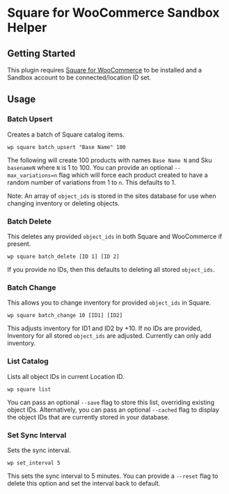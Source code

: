 # Square for WooCommerce Sandbox Helper

## Getting Started

This plugin requires [Square for WooCommerce](http://woocommerce.com/products/square/) to be installed and a Sandbox account to be connected/location ID set.

## Usage

### Batch Upsert

Creates a batch of Square catalog items.

```
wp square batch_upsert "Base Name" 100
```

The following will create 100 products with names `Base Name N` and Sku `basenameN` where `N` is 1 to 100. You can provide an optional `--max_variations=n` flag which will force each product created to have a random number of variations from 1 to `n`. This defaults to 1.

Note: An array of `object_ids` is stored in the sites database for use when changing inventory or deleting objects.

### Batch Delete

This deletes any provided `object_ids` in both Square and WooCommerce if present.

```
wp square batch_delete [ID 1] [ID 2]
```

If you provide no IDs, then this defaults to deleting all stored `object_ids`.

### Batch Change

This allows you to change inventory for provided `object_ids` in Square.

```
wp square batch_change 10 [ID1] [ID2]
```

This adjusts inventory for ID1 and ID2 by +10. If no IDs are provided, Inventory for all stored `object_ids` are adjusted. Currently can only add inventory.

### List Catalog

Lists all object IDs in current Location ID.

```
wp square list
```

You can pass an optional `--save` flag to store this list, overriding existing object IDs. Alternatively, you can pass an optional `--cached` flag to display the object IDs that are currently stored in your database.

### Set Sync Interval

Sets the sync interval.

```
wp set_interval 5
```

This sets the sync interval to 5 minutes. You can provide a `--reset` flag to delete this option and set the interval back to default.
